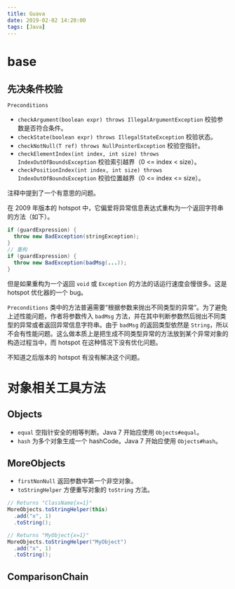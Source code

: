 ```yaml
---
title: Guava
date: 2019-02-02 14:20:00
tags: [Java]
---
```


# base

## 先决条件校验

`Preconditions`

- `checkArgument(boolean expr) throws IllegalArgumentException` 校验参数是否符合条件。
- `checkState(boolean expr) throws IllegalStateException` 校验状态。
- `checkNotNull(T ref) throws NullPointerException` 校验空指针。
- `checkElementIndex(int index, int size) throws IndexOutOfBoundsException` 校验索引越界（0 <= index < size）。
- `checkPositionIndex(int index, int size) throws IndexOutOfBoundsException` 校验位置越界（0 <= index <= size）。

注释中提到了一个有意思的问题。

在 2009 年版本的 hotspot 中，它偏爱将异常信息表达式重构为一个返回字符串的方法（如下）。

```java
if (guardExpression) {
  throw new BadException(stringException);
}
// 重构
if (guardExpression) {
  throw new BadException(badMsg(...));
}
```

但是如果重构为一个返回 `void` 或 `Exception` 的方法的话运行速度会慢很多。这是 hotspot 优化器的一个 bug。

`Preconditions` 类中的方法普遍需要“根据参数来抛出不同类型的异常”。为了避免上述性能问题，作者将参数传入 `badMsg` 方法，并在其中判断参数然后抛出不同类型的异常或者返回异常信息字符串。由于 `badMsg` 的返回类型依然是 `String`，所以不会有性能问题。这么做本质上是把生成不同类型异常的方法放到某个异常对象的构造过程当中，而 hotspot 在这种情况下没有优化问题。

不知道之后版本的 hotspot 有没有解决这个问题。

# 对象相关工具方法

## Objects

- `equal` 空指针安全的相等判断。Java 7 开始应使用 `Objects#equal`。
- `hash` 为多个对象生成一个 hashCode。Java 7 开始应使用 `Objects#hash`。

## MoreObjects

- `firstNonNull` 返回参数中第一个非空对象。
- `toStringHelper` 方便重写对象的 `toString` 方法。

```java
// Returns "ClassName{x=1}"
MoreObjects.toStringHelper(this)
  .add("x", 1)
  .toString();

// Returns "MyObject{x=1}"
MoreObjects.toStringHelper("MyObject")
  .add("x", 1)
  .toString();
```

## ComparisonChain
